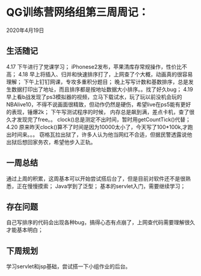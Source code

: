# QG训练营网络组第三周周记：
2020年4月19日

## 生活随记
4.17
下午进行了党课学习；
iPhonese2发布，苹果清库存常规操作，性价比不高；
4.18
早上将插入、归并和快速排序打了，上网查了个大概，动画真的很容易理解；
下午上钉钉网课，专攻多重积分题目；
晚上写写计数和基数排序，总是发生数据打印出了地址，而且排序都是按地址数据大小排序。。找了好久bug；
4.19
早上看b战发现了ps3模拟器的视频，立马下载试水，玩了玩以前没机会玩的NBAlive10，不得不说画面很精致，但动作仍然是硬伤，希望live在ps5能有更好的表现，锤爆2k；
下午写测试程序的时候， 内存总是飙到满，差点卡机，查了很久才发现完了free。。
clock()总是测定不出时间，暂时用getCountTick()代替；
4.20
原来昨天clock()算不了时间是因为10000太小了，今天写了100*100k,才跑出时间来。。。
窃格瓦拉出狱了，许多人认为他当网红不合适，但据民警透露说他出狱后想回家务农，希望他步入正轨。
## 一周总结
通过上周的积累，这周基本可以开始尝试搭后台了，但是目前对软件还不是很熟悉，正在慢慢摸索；
Java学到了泛型；
基本的servlet入门，需要继续学习；

## 存在问题
自己写排序的代码会出现各种bug，搞得心态有点崩了，上网查代码需要理解很久才能基本明白；
## 下周规划
学习servlet和jsp基础，尝试搭一下小组作业的后台。


